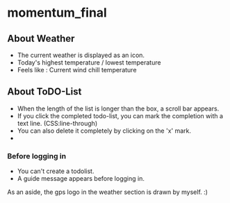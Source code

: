 # momentum_final

## About Weather
- The current weather is displayed as an icon.
- Today's highest temperature / lowest temperature
- Feels like : Current wind chill temperature


## About ToDO-List
- When the length of the list is longer than the box, a scroll bar appears.
- If you click the completed todo-list, you can mark the completion with a text line. (CSS:line-through)
- You can also delete it completely by clicking on the 'x' mark.
- 
### Before logging in
- You can't create a todolist.
- A guide message appears before logging in.  
  
  
    
As an aside, the gps logo in the weather section is drawn by myself. :)
